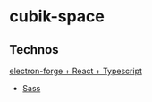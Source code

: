 # cubik-space

## Technos

[electron-forge + React + Typescript](https://dev.to/raphaelbadia/how-to-create-an-electron-forge-project-with-react-typescript-and-hmr-1gi3)

+ [Sass](https://stackoverflow.com/questions/54814308/electron-forge-with-sass)